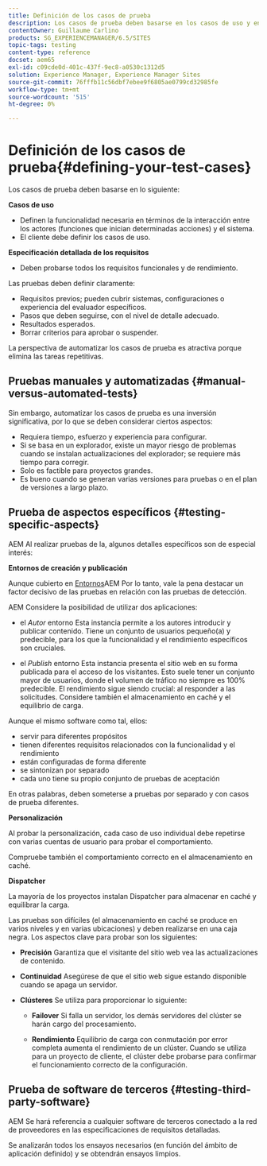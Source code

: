 ```yaml
---
title: Definición de los casos de prueba
description: Los casos de prueba deben basarse en los casos de uso y en la especificación de requisitos detallada
contentOwner: Guillaume Carlino
products: SG_EXPERIENCEMANAGER/6.5/SITES
topic-tags: testing
content-type: reference
docset: aem65
exl-id: c09cde0d-401c-437f-9ec8-a0530c1312d5
solution: Experience Manager, Experience Manager Sites
source-git-commit: 76fffb11c56dbf7ebee9f6805ae0799cd32985fe
workflow-type: tm+mt
source-wordcount: '515'
ht-degree: 0%

---
```


# Definición de los casos de prueba{#defining-your-test-cases}

Los casos de prueba deben basarse en lo siguiente:

**Casos de uso**

* Definen la funcionalidad necesaria en términos de la interacción entre los actores (funciones que inician determinadas acciones) y el sistema.
* El cliente debe definir los casos de uso.

**Especificación detallada de los requisitos**

* Deben probarse todos los requisitos funcionales y de rendimiento.

Las pruebas deben definir claramente:

* Requisitos previos; pueden cubrir sistemas, configuraciones o experiencia del evaluador específicos.
* Pasos que deben seguirse, con el nivel de detalle adecuado.
* Resultados esperados.
* Borrar criterios para aprobar o suspender.

La perspectiva de automatizar los casos de prueba es atractiva porque elimina las tareas repetitivas.

## Pruebas manuales y automatizadas {#manual-versus-automated-tests}

Sin embargo, automatizar los casos de prueba es una inversión significativa, por lo que se deben considerar ciertos aspectos:

* Requiera tiempo, esfuerzo y experiencia para configurar.
* Si se basa en un explorador, existe un mayor riesgo de problemas cuando se instalan actualizaciones del explorador; se requiere más tiempo para corregir.
* Solo es factible para proyectos grandes.
* Es bueno cuando se generan varias versiones para pruebas o en el plan de versiones a largo plazo.

## Prueba de aspectos específicos {#testing-specific-aspects}

AEM Al realizar pruebas de la, algunos detalles específicos son de especial interés:

**Entornos de creación y publicación**

Aunque cubierto en [Entornos](/help/sites-developing/the-basics.md#environments)AEM Por lo tanto, vale la pena destacar un factor decisivo de las pruebas en relación con las pruebas de detección.

AEM Considere la posibilidad de utilizar dos aplicaciones:

* el *Autor* entorno Esta instancia permite a los autores introducir y publicar contenido.
Tiene un conjunto de usuarios pequeño(a) y predecible, para los que la funcionalidad y el rendimiento específicos son cruciales.

* el *Publish* entorno Esta instancia presenta el sitio web en su forma publicada para el acceso de los visitantes.
Esto suele tener un conjunto mayor de usuarios, donde el volumen de tráfico no siempre es 100% predecible. El rendimiento sigue siendo crucial: al responder a las solicitudes. Considere también el almacenamiento en caché y el equilibrio de carga.

Aunque el mismo software como tal, ellos:

* servir para diferentes propósitos
* tienen diferentes requisitos relacionados con la funcionalidad y el rendimiento
* están configuradas de forma diferente
* se sintonizan por separado
* cada uno tiene su propio conjunto de pruebas de aceptación

En otras palabras, deben someterse a pruebas por separado y con casos de prueba diferentes.

**Personalización**

Al probar la personalización, cada caso de uso individual debe repetirse con varias cuentas de usuario para probar el comportamiento.

Compruebe también el comportamiento correcto en el almacenamiento en caché.

**Dispatcher**

La mayoría de los proyectos instalan Dispatcher para almacenar en caché y equilibrar la carga.

Las pruebas son difíciles (el almacenamiento en caché se produce en varios niveles y en varias ubicaciones) y deben realizarse en una caja negra. Los aspectos clave para probar son los siguientes:

* **Precisión**
Garantiza que el visitante del sitio web vea las actualizaciones de contenido.

* **Continuidad**
Asegúrese de que el sitio web sigue estando disponible cuando se apaga un servidor.

* **Clústeres**
Se utiliza para proporcionar lo siguiente:

   * **Failover**
Si falla un servidor, los demás servidores del clúster se harán cargo del procesamiento.

   * **Rendimiento**
Equilibrio de carga con conmutación por error completa aumenta el rendimiento de un clúster.
Cuando se utiliza para un proyecto de cliente, el clúster debe probarse para confirmar el funcionamiento correcto de la configuración.

## Prueba de software de terceros {#testing-third-party-software}

AEM Se hará referencia a cualquier software de terceros conectado a la red de proveedores en las especificaciones de requisitos detalladas.

Se analizarán todos los ensayos necesarios (en función del ámbito de aplicación definido) y se obtendrán ensayos limpios.
